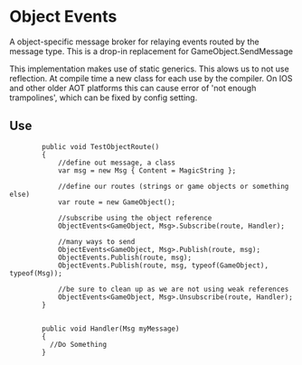 # Object Events

A object-specific message broker for relaying events routed by the message type. This is a drop-in replacement for GameObject.SendMessage

This implementation makes use of static generics. This alows us to not use reflection. At compile time a new class for each use by the compiler. On IOS and other older AOT platforms this can cause error of 'not enough trampolines', which can be fixed by config setting.

## Use

`````
        public void TestObjectRoute()
        {
            //define out message, a class
            var msg = new Msg { Content = MagicString };

            //define our routes (strings or game objects or something else)
            var route = new GameObject();

            //subscribe using the object reference
            ObjectEvents<GameObject, Msg>.Subscribe(route, Handler);

            //many ways to send
            ObjectEvents<GameObject, Msg>.Publish(route, msg);
            ObjectEvents.Publish(route, msg);
            ObjectEvents.Publish(route, msg, typeof(GameObject), typeof(Msg));

            //be sure to clean up as we are not using weak references
            ObjectEvents<GameObject, Msg>.Unsubscribe(route, Handler);
        }


        public void Handler(Msg myMessage)
        {
          //Do Something
        }
`````
